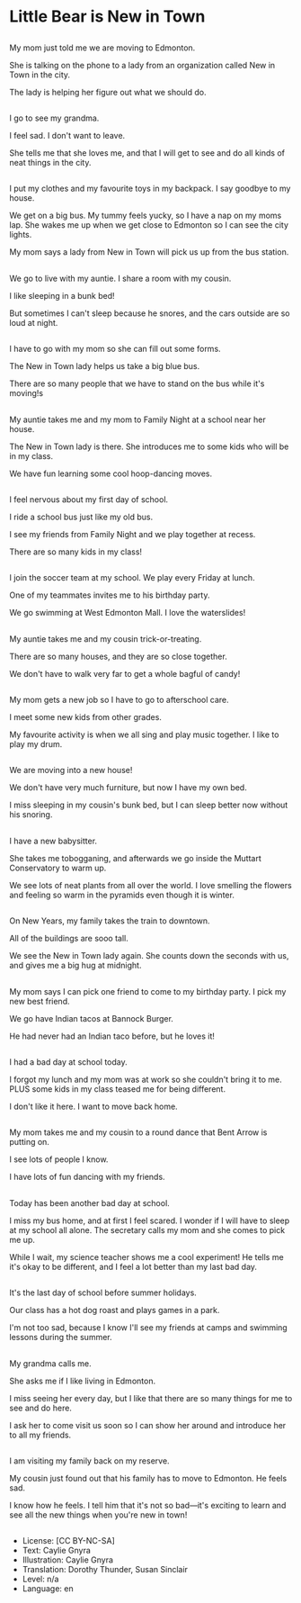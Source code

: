 # Little Bear is New in Town

##
My mom just told me we are moving to Edmonton.

She is talking on the phone to a lady from an organization called New in Town in the city.

The lady is helping her figure out what we should do.

##
I go to see my grandma.

I feel sad. I don't want to leave.

She tells me that she loves me, and that I will get to see and do all kinds of neat things in the city.

##
I put my clothes and my favourite toys in my backpack. I say goodbye to my house.

We get on a big bus. My tummy feels yucky, so I have a nap on my moms lap. She wakes me up when we get close to Edmonton so I can see the city lights.

My mom says a lady from New in Town will pick us up from the bus station.

##
We go to live with my auntie. I share a room with my cousin.

I like sleeping in a bunk bed!

But sometimes I can't sleep because he snores, and the cars outside are so loud at night.

##
I have to go with my mom so she can fill out some forms.

The New in Town lady helps us take a big blue bus.

There are so many people that we have to stand on the bus while it's moving!s

##
My auntie takes me and my mom to Family Night at a school near her house.

The New in Town lady is there. She introduces me to some kids who will be in my class.

We have fun learning some cool hoop-dancing moves.

##
I feel nervous about my first day of school.

I ride a school bus just like my old bus.

I see my friends from Family Night and we play together at recess.

There are so many kids in my class!

##
I join the soccer team at my school. We play every Friday at lunch.

One of my teammates invites me to his birthday party.

We go swimming at West Edmonton Mall. I love the waterslides!

##
My auntie takes me and my cousin trick-or-treating.

There are so many houses, and they are so close together.

We don't have to walk very far to get a whole bagful of candy!

##
My mom gets a new job so I have to go to afterschool care.

I meet some new kids from other grades.

My favourite activity is when we all sing and play music together. I like to play my drum.

##
We are moving into a new house!

We don't have very much furniture, but now I have my own bed.

I miss sleeping in my cousin's bunk bed, but I can sleep better now without his snoring.

##
I have a new babysitter.

She takes me tobogganing, and afterwards we go inside the Muttart Conservatory to warm up.

We see lots of neat plants from all over the world. I love smelling the flowers and feeling so warm in the pyramids even though it is winter.

##
On New Years, my family takes the train to downtown.

All of the buildings are sooo tall.

We see the New in Town lady again. She counts down the seconds with us, and gives me a big hug at midnight.

##
My mom says I can pick one friend to come to my birthday party. I pick my new best friend.

We go have Indian tacos at Bannock Burger.

He had never had an Indian taco before, but he loves it!

##
I had a bad day at school today.

I forgot my lunch and my mom was at work so she couldn't bring it to me. PLUS some kids in my class teased me for being different.

I don't like it here. I want to move back home.

##
My mom takes me and my cousin to a round dance that Bent Arrow is putting on.

I see lots of people I know.

I have lots of fun dancing with my friends.

##
Today has been another bad day at school.

I miss my bus home, and at first I feel scared. I wonder if I will have to sleep at my school all alone. The secretary calls my mom and she comes to pick me up.

While I wait, my science teacher shows me a cool experiment! He tells me it's okay to be different, and I feel a lot better than my last bad day.

##
It's the last day of school before summer holidays.

Our class has a hot dog roast and plays games in a park.

I'm not too sad, because I know I'll see my friends at camps and swimming lessons during the summer.

##
My grandma calls me.

She asks me if I like living in Edmonton.

I miss seeing her every day, but I like that there are so many things for me to see and do here.

I ask her to come visit us soon so I can show her around and introduce her to all my friends.

##
I am visiting my family back on my reserve.

My cousin just found out that his family has to move to Edmonton. He feels sad.

I know how he feels. I tell him that it's not so bad—it's exciting to learn and see all the new things when you're new in town!

##
* License: [CC BY-NC-SA]
* Text: Caylie Gnyra
* Illustration: Caylie Gnyra
* Translation: Dorothy Thunder, Susan Sinclair
* Level: n/a
* Language: en
